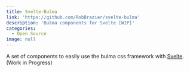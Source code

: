 ```yaml
---
title: Svelte-Bulma
link: 'https://github.com/RobBrazier/svelte-bulma'
description: 'Bulma components for Svelte [WIP]'
categories:
  - Open Source
image: null
---
```


A set of components to easily use the bulma css framework with [Svelte](https://svelte.technology). (Work in Progress)